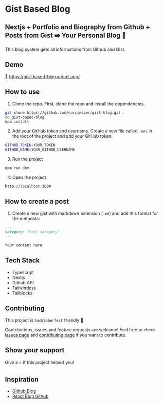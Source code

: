# Gist Based Blog

## Nextjs + Portfolio and Biography from Github + Posts from Gist ➡️ Your Personal Blog 🥳

This blog system gets all informations from Github and Gist.

## Demo

🚀 https://gist-based-blog.vercel.app/

## How to use

1. Clone the repo.
   First, clone the repo and install the dependencies.

```bash
git clone https://github.com/nurcinozer/gist-blog.git .
cd gist-based-blog
npm install
```

2. Add your GitHub token and username.
   Create a new file called `.env` in the root of the project and add your GitHub token.

```bash
GITHUB_TOKEN=YOUR_TOKEN
GITHUB_NAME=YOUR_GITHUB_USERNAME
```

3. Run the project

```bash
npm run dev
```

4. Open the project

```bash
http://localhost:3000
```

## How to create a post

1. Create a new gist with markdown extension (`.md`) and add this format for the metadata:

```md
---
category: "Post category"
---

Your content here
```

## Tech Stack

- Typescript
- Nextjs
- Github API
- Tailwindcss
- Tailblocks

## Contributing

This project is `hacktoberfest` friendly 🎉

Contributions, issues and feature requests are welcome!
Feel free to check [issues page](https://github.com/nurcinozer/gist-blog/issues) and [contributing page](https://github.com/nurcinozer/gist-blog/blob/main/CONTRIBUTING.md) if you want to contribute.

## Show your support

Give a ⭐️ if this project helped you!

## Inspiration

- [Github Blog](https://github.com/bufgix/github-blog)
- [React Blog Github](https://github.com/saadpasta/react-blog-github)
